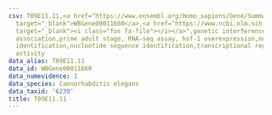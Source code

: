 ```yaml
---
csv: T09E11.11,<a href="https://www.ensembl.org/Homo_sapiens/Gene/Summary?db=core;g=WBGene00011660"
  target="_blank">WBGene00011660</a>,<a href="https://www.ncbi.nlm.nih.gov/pubmed/30894454"
  target="_blank"><i class="fas fa-file"></i></a>",genetic interference,functional
  association,prime adult stage, RNA-seq assay, hsf-1 overexpression,nucleotide sequence
  identification,nucleotide sequence identification,transcriptional regulation,up-regulates
  activity
data_alias: T09E11.11
data_id: WBGene00011660
data_numevidence: 1
data_species: Caenorhabditis elegans
data_taxid: '6239'
title: T09E11.11
---
```

